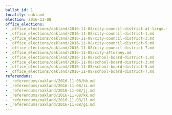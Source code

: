 ```yaml
---
ballot_id: 1
locality: oakland
election: 2016-11-08
office_elections:
- _office_elections/oakland/2016-11-08/city-council-district-at-large.md
- _office_elections/oakland/2016-11-08/city-council-district-1.md
- _office_elections/oakland/2016-11-08/city-council-district-3.md
- _office_elections/oakland/2016-11-08/city-council-district-5.md
- _office_elections/oakland/2016-11-08/city-council-district-7.md
- _office_elections/oakland/2016-11-08/city-attorney.md
- _office_elections/oakland/2016-11-08/school-board-district-1.md
- _office_elections/oakland/2016-11-08/school-board-district-3.md
- _office_elections/oakland/2016-11-08/school-board-district-5.md
- _office_elections/oakland/2016-11-08/school-board-district-7.md
referendums:
- _referendums/oakland/2016-11-08/hh.md
- _referendums/oakland/2016-11-08/ii.md
- _referendums/oakland/2016-11-08/jj.md
- _referendums/oakland/2016-11-08/kk.md
- _referendums/oakland/2016-11-08/ll.md
- _referendums/oakland/2016-11-08/g1.md
---
```

